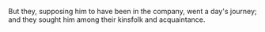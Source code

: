 But they, supposing him to have been in the company, went a day's journey; and they sought him among their kinsfolk and acquaintance.

